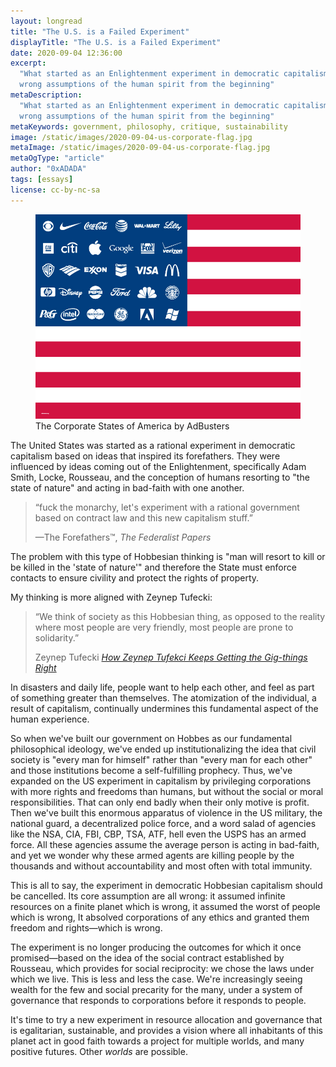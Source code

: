 ```yaml
---
layout: longread
title: "The U.S. is a Failed Experiment"
displayTitle: "The U.S. is a Failed Experiment"
date: 2020-09-04 12:36:00
excerpt:
  "What started as an Enlightenment experiment in democratic capitalism had the
  wrong assumptions of the human spirit from the beginning"
metaDescription:
  "What started as an Enlightenment experiment in democratic capitalism had the
  wrong assumptions of the human spirit from the beginning"
metaKeywords: government, philosophy, critique, sustainability
image: /static/images/2020-09-04-us-corporate-flag.jpg
metaImage: /static/images/2020-09-04-us-corporate-flag.jpg
metaOgType: "article"
author: "0xADADA"
tags: [essays]
license: cc-by-nc-sa
---
```


<figure>
  <img src="/static/images/2020-09-04-us-corporate-flag.jpg" alt="The Corporate States of America by AdBusters" title="The Corporate States of America by AdBusters">
  <figcaption>
    The Corporate States of America by AdBusters
  </figcaption>
</figure>

The United States was started as a rational experiment in democratic capitalism
based on ideas that inspired its forefathers. They were influenced by ideas
coming out of the Enlightenment, specifically Adam Smith, Locke, Rousseau, and
the conception of humans resorting to "the state of nature" and acting in
bad-faith with one another.

> “fuck the monarchy, let's experiment with a rational government based on 
> contract law and this new capitalism stuff.”
> <figcaption>
>   —The Forefathers™,
>   <cite>The Federalist Papers</cite>
> </figcaption>

The problem with this type of Hobbesian thinking is "man will resort to kill or
be killed in the 'state of nature'" and therefore the State must enforce
contacts to ensure civility and protect the rights of property.

My thinking is more aligned with Zeynep Tufecki:

> “We think of society as this Hobbesian thing, as opposed to the reality where
> most people are very friendly, most people are prone to solidarity.”
> <figcaption>
>   Zeynep Tufecki
>   <cite><a href="https://www.nytimes.com/2020/08/23/business/media/how-zeynep-tufekci-keeps-getting-the-big-things-right.html">How
>     Zeynep Tufekci Keeps Getting the Gig-things Right</a>
>   </cite>
> </figcaption>

In disasters and daily life, people want to help each other, and feel as part of
something greater than themselves. The atomization of the individual, a result
of capitalism, continually undermines this fundamental aspect of the human
experience.

So when we've built our government on Hobbes as our fundamental philosophical
ideology, we've ended up institutionalizing the idea that civil society is
"every man for himself" rather than "every man for each other" and those
institutions become a self-fulfilling prophecy. Thus, we've expanded on the US
experiment in capitalism by privileging corporations with more rights and
freedoms than humans, but without the social or moral responsibilities. That can
only end badly when their only motive is profit. Then we've built this enormous
apparatus of violence in the US military, the national guard, a decentralized
police force, and a word salad of agencies like the NSA, CIA, FBI, CBP, TSA,
ATF, hell even the USPS has an armed force. All these agencies assume the
average person is acting in bad-faith, and yet we wonder why these armed agents
are killing people by the thousands and without accountability and most often
with total immunity.

This is all to say, the experiment in democratic Hobbesian capitalism should be
cancelled. Its core assumption are all wrong: it assumed infinite resources on a
finite planet which is wrong, it assumed the worst of people which is wrong, It
absolved corporations of any ethics and granted them freedom and
rights&mdash;which is wrong.

The experiment is no longer producing the outcomes for which it once
promised&mdash;based on the idea of the social contract established by Rousseau,
which provides for social reciprocity: we chose the laws under which we live.
This is less and less the case. We're increasingly seeing wealth for the few and
social precarity for the many, under a system of governance that responds to
corporations before it responds to people.

It's time to try a new experiment in resource allocation and governance that is
egalitarian, sustainable, and provides a vision where all inhabitants of this
planet act in good faith towards a project for multiple worlds, and many
positive futures. Other _worlds_ are possible.

